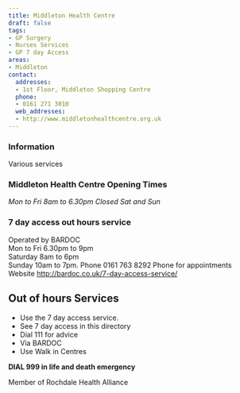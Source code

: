 ```yaml
---
title: Middleton Health Centre
draft: false
tags:
- GP Surgery
- Nurses Services
- GP 7 day Access
areas:
- Middleton
contact:
  addresses:
  - 1st Floor, Middleton Shopping Centre
  phone:
  - 0161 271 3010
  web_addresses:
  - http://www.middletonhealthcentre.org.uk
---
```


### Information
Various services

### Middleton Health Centre Opening Times   
*Mon to Fri 8am to 6.30pm*
*Closed Sat and Sun*   

### 7 day access out hours service   
Operated by BARDOC   
Mon to Fri  6.30pm to 9pm   
Saturday  8am to 6pm   
Sunday  10am to 7pm.
Phone 0161 763 8292  Phone for appointments   
Website  http://bardoc.co.uk/7-day-access-service/   

## Out of hours Services
- Use the 7 day access service.
- See 7 day access in this directory
- Dial 111 for advice
- Via BARDOC
- Use Walk in Centres

**DIAL 999 in life and death emergency**

Member of Rochdale Health Alliance
